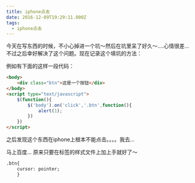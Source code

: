 ```yaml
---
title: iphone点击
date: 2016-12-09T19:29:11.000Z
tags:
  - iphone点击
---
```


今天在写东西的时候，不小心掉进一个坑～然后在坑里呆了好久～....心情很差...不过之后幸好解决了这个问题。现在记录这个填坑的方法：

<!--more-->

例如有下面的这样一段代码：
```html
<body>
	<div class="btn">这是一个按钮</div>
</body>
<script type="text/javascript">
	$(function(){
		$('body').on('click','.btn',function(){
			alert(1);
		})
	})
</script>
```

之后发现这个东西在iphone上根本不能点击。。。。我去...

马上百度...
原来只要在标签的样式文件上加上手就好了～
```html
.btn{
	cursor: pointer;
	}
```